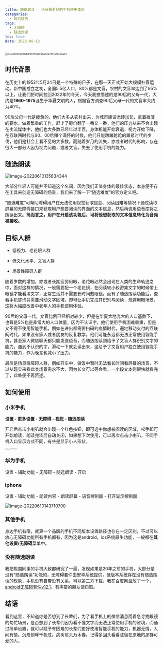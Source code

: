 ```yaml
---
title: 随选朗读 - 给长辈更好的手机使用体验
categories:
  - 玩机技巧
tags:
  - 无障碍
  - 随选朗读
toc: true
date: 2022-06-12
---
```




<img src="https://www.vkcyan.top/bce45768408b4df9025528fa6a02427e1a0f434a22.jpg" alt="bce45768408b4df9025528fa6a02427e1a0f434a22" style="zoom:57%;" />

## 时代背景

​	在历史上的1952年5月24日是一个特殊的日子，在那一天正式开始大规模扫盲运动。新中国成立之初，全国5.5亿人口，80%都是文盲，农村的文盲率达到了95%以上，让我们把时间拉回2022年的今天，今天我想描述的是90后的父母一代，大约是**1960-1975**诞生于华夏文明的人，根据官方调查90后父母一代的文盲率大约为40%。

​	90后父母一代是疲惫的，他们大多从农村出来，为城市建设添砖加瓦，拿着微薄的薪水，做着繁重的工作，赶上了房价翻了一番又一番，他们的压力从来不会出现在主流媒体中，他们也大多数已经年过半百，身体机能开始衰退，视力开始下降，在互联网时代与90、00后赚个满怀的时候，他们只能踉踉跄跄的跟紧时代的步伐，他们是社会上看不见的大多数。而随着岁月的流失，亦或者时代的影响，存在很大一部分人因为视力问题，或者文盲，失去了使用手机的能力。



## 随选朗读

![image-20220610135834344](https://www.vkcyan.top/image-20220610135834344.png)

​	大部分年轻人可能并不知道这个名词，因为我们正值身体的最佳状态，本身便不存在工具来创造无障碍的场景，我们来了解一下“随选难度”的官方定义吧。

​	“随选难度”可帮助障碍用户在无法使用视觉获取信息、阅读困难等情况下通过读取屏幕的无障碍接口来获取用户想要阅读的界面的文本信息，然后再调用语音库将之朗读出来。**简而言之，用户在开启该功能后，可将他想获取的文本信息转化为音频被接收。**



## 目标人群

- 低视力、老花眼人群

- 低文化水平、文盲人群
- 场景性障碍人群

​	随着岁数的增加，亦或者长期疲劳用眼，老花眼必然会出现在人类的生命轨迹之中，面对这样的情况，一般需要配一个老花镜，在阅读较小较密集文字的时候带上眼镜才能看清文字，正常生活并不需要长时间戴眼镜，而有了随选朗读功能后，查看手机咨询只需要滑动文字区域，即可让手机完成其识别与阅读，规避用眼场景，这将大幅度改善中老年人的手机使用体验。

​	90后的父母一代，文盲比例已经相对较少，但是在华夏大地庞大的人口基数下，也算是5%也是非常大的人口体量，因为不认识字，他们使用手机困难重重，但是又不得不使用智能手机，例如在进出都需要扫码的疫情时代，遍地移动支付的互联网时代，如果没有家人或者朋友的反复教学，他们可能永远都无法正常使用智能手机，甚至家人微信聊天都只能发送语音，而随选朗读则给予了文盲人群识别文字的能力，遇到不认识的字，滑动一下就会读出来，这给予了文盲用户独立使用智能手机的能力，作为晚辈也减小了压力。

​	最后是场景性障碍人群，例如开车中，做饭中暂时无法看长时间看屏幕的场景，不过从现实来看此类场景需求不大，因为长文可以等会看，一小段文本则很快就看完了，此处便不再赘述。



## 如何使用

### 小米手机

**设置 - 更多设置 - 无障碍 - 视觉 - 随选朗读**

开启后点击小喇叭就会出现一个红色按钮，即可选中你想被阅读的区域，松手即可开始朗读，朗读完毕后自动关闭，如果想下次使用，可以再次点击小喇叭，不同手机入口显示方式不同，有些是显示小人形状。

<img src="https://www.vkcyan.top/%E5%BE%AE%E4%BF%A1%E5%9B%BE%E7%89%87_20220610140237.jpg" alt="微信图片_20220610140237" style="zoom:20%;" />

### 华为手机

设置 - 辅助功能 - 无障碍 - 随选朗读 - 开启

### iphone

设置 - 辅助功能 - 朗读内容 - 朗读屏幕 - 语音控制器 - 打开显示控制器

![image-20220610143710700](https://www.vkcyan.top/image-20220610143710700.png)



### 其他手机

​	身边手机有限，就算一个品牌的手机不同版本设置路径也存在一定区别，不过可以放心无障碍功能所有手机都有，因为这是android，ios系统原生功能，一般都在**其他设置/无障碍**菜单中。



### 没有随选朗读

​	我把周围同事的手机大致都研究了一遍，发现如果是20年之前的手机，大部分是没有“随选朗读”功能的，无障碍套件由安卓系统提供，低版本系统存在没有随选朗读的现象，手机没有自带没有关系，可以第三方下载，我在百度网盘放了一个，[android无障碍套件v12.1](https://pan.baidu.com/s/1Y0kPB9xZcCdlu-KR5WxWoQ?pwd=o7k7 )，有需要的朋友请自取。



## 结语

​	看到这里，不知道你是否想到了长辈们，为了看手机上的微信消息而着急寻找眼镜的匆忙场景，是否想到了长辈们因为看不懂文字而无法正常使用手机的窘境，而通过简单设置，就可以赋予有困难的长辈们更好使用智能手机的能力，机器无情，人间有情，沉舟侧畔千帆过，病树前头万木春，记得多回头看看驻留在原地的那群可爱的人。

